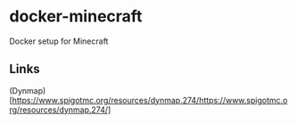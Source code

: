 # docker-minecraft
Docker setup for Minecraft

## Links
(Dynmap)[https://www.spigotmc.org/resources/dynmap.274/https://www.spigotmc.org/resources/dynmap.274/]
